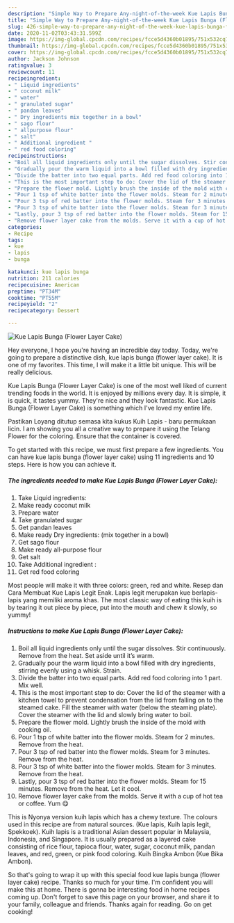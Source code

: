 ```yaml
---
description: "Simple Way to Prepare Any-night-of-the-week Kue Lapis Bunga (Flower Layer Cake)"
title: "Simple Way to Prepare Any-night-of-the-week Kue Lapis Bunga (Flower Layer Cake)"
slug: 426-simple-way-to-prepare-any-night-of-the-week-kue-lapis-bunga-flower-layer-cake
date: 2020-11-02T03:43:31.599Z
image: https://img-global.cpcdn.com/recipes/fcce5d4360b01895/751x532cq70/kue-lapis-bunga-flower-layer-cake-recipe-main-photo.jpg
thumbnail: https://img-global.cpcdn.com/recipes/fcce5d4360b01895/751x532cq70/kue-lapis-bunga-flower-layer-cake-recipe-main-photo.jpg
cover: https://img-global.cpcdn.com/recipes/fcce5d4360b01895/751x532cq70/kue-lapis-bunga-flower-layer-cake-recipe-main-photo.jpg
author: Jackson Johnson
ratingvalue: 3
reviewcount: 11
recipeingredient:
- " Liquid ingredients"
- " coconut milk"
- " water"
- " granulated sugar"
- " pandan leaves"
- " Dry ingredients mix together in a bowl"
- " sago flour"
- " allpurpose flour"
- " salt"
- " Additional ingredient "
- " red food coloring"
recipeinstructions:
- "Boil all liquid ingredients only until the sugar dissolves. Stir continuously. Remove from the heat. Set aside until it’s warm."
- "Gradually pour the warm liquid into a bowl filled with dry ingredients, stirring evenly using a whisk. Strain."
- "Divide the batter into two equal parts. Add red food coloring into 1 part. Mix well."
- "This is the most important step to do: Cover the lid of the steamer with a kitchen towel to prevent condensation from the lid from falling on to the steamed cake. Fill the steamer with water (below the steaming plate). Cover the steamer with the lid and slowly bring water to boil."
- "Prepare the flower mold. Lightly brush the inside of the mold with cooking oil."
- "Pour 1 tsp of white batter into the flower molds. Steam for 2 minutes. Remove from the heat."
- "Pour 3 tsp of red batter into the flower molds. Steam for 3 minutes. Remove from the heat."
- "Pour 3 tsp of white batter into the flower molds. Steam for 3 minutes. Remove from the heat."
- "Lastly, pour 3 tsp of red batter into the flower molds. Steam for 15 minutes. Remove from the heat. Let it cool."
- "Remove flower layer cake from the molds. Serve it with a cup of hot tea or coffee. Yum 😋"
categories:
- Recipe
tags:
- kue
- lapis
- bunga

katakunci: kue lapis bunga 
nutrition: 211 calories
recipecuisine: American
preptime: "PT34M"
cooktime: "PT55M"
recipeyield: "2"
recipecategory: Dessert

---
```



![Kue Lapis Bunga (Flower Layer Cake)](https://img-global.cpcdn.com/recipes/fcce5d4360b01895/751x532cq70/kue-lapis-bunga-flower-layer-cake-recipe-main-photo.jpg)

Hey everyone, I hope you're having an incredible day today. Today, we're going to prepare a distinctive dish, kue lapis bunga (flower layer cake). It is one of my favorites. This time, I will make it a little bit unique. This will be really delicious.

Kue Lapis Bunga (Flower Layer Cake) is one of the most well liked of current trending foods in the world. It is enjoyed by millions every day. It is simple, it is quick, it tastes yummy. They're nice and they look fantastic. Kue Lapis Bunga (Flower Layer Cake) is something which I've loved my entire life.

Pastikan Loyang ditutup semasa kita kukus Kuih Lapis - baru permukaan licin. I am showing you all a creative way to prepare it using the Telang Flower for the coloring. Ensure that the container is covered.


To get started with this recipe, we must first prepare a few ingredients. You can have kue lapis bunga (flower layer cake) using 11 ingredients and 10 steps. Here is how you can achieve it.

<!--inarticleads1-->

##### The ingredients needed to make Kue Lapis Bunga (Flower Layer Cake):

1. Take  Liquid ingredients:
1. Make ready  coconut milk
1. Prepare  water
1. Take  granulated sugar
1. Get  pandan leaves
1. Make ready  Dry ingredients: (mix together in a bowl)
1. Get  sago flour
1. Make ready  all-purpose flour
1. Get  salt
1. Take  Additional ingredient :
1. Get  red food coloring


Most people will make it with three colors: green, red and white. Resep dan Cara Membuat Kue Lapis Legit Enak. Lapis legit merupakan kue berlapis-lapis yang memiliki aroma khas. The most classic way of eating this kuih is by tearing it out piece by piece, put into the mouth and chew it slowly, so yummy! 

<!--inarticleads2-->

##### Instructions to make Kue Lapis Bunga (Flower Layer Cake):

1. Boil all liquid ingredients only until the sugar dissolves. Stir continuously. Remove from the heat. Set aside until it’s warm.
1. Gradually pour the warm liquid into a bowl filled with dry ingredients, stirring evenly using a whisk. Strain.
1. Divide the batter into two equal parts. Add red food coloring into 1 part. Mix well.
1. This is the most important step to do: Cover the lid of the steamer with a kitchen towel to prevent condensation from the lid from falling on to the steamed cake. Fill the steamer with water (below the steaming plate). Cover the steamer with the lid and slowly bring water to boil.
1. Prepare the flower mold. Lightly brush the inside of the mold with cooking oil.
1. Pour 1 tsp of white batter into the flower molds. Steam for 2 minutes. Remove from the heat.
1. Pour 3 tsp of red batter into the flower molds. Steam for 3 minutes. Remove from the heat.
1. Pour 3 tsp of white batter into the flower molds. Steam for 3 minutes. Remove from the heat.
1. Lastly, pour 3 tsp of red batter into the flower molds. Steam for 15 minutes. Remove from the heat. Let it cool.
1. Remove flower layer cake from the molds. Serve it with a cup of hot tea or coffee. Yum 😋


This is Nyonya version kuih lapis which has a chewy texture. The colours used in this recipe are from natural sources. (Kue lapis, Kuih lapis legit, Spekkoek). Kuih lapis is a traditional Asian dessert popular in Malaysia, Indonesia, and Singapore. It is usually prepared as a layered cake consisting of rice flour, tapioca flour, water, sugar, coconut milk, pandan leaves, and red, green, or pink food coloring. Kuih Bingka Ambon (Kue Bika Ambon). 

So that's going to wrap it up with this special food kue lapis bunga (flower layer cake) recipe. Thanks so much for your time. I'm confident you will make this at home. There is gonna be interesting food in home recipes coming up. Don't forget to save this page on your browser, and share it to your family, colleague and friends. Thanks again for reading. Go on get cooking!
